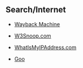 ## Search/Internet

- [Wayback Machine](https://archive.org/web)

- [W3Snoop.com](http://webboar.com.w3snoop.com/)

- [WhatIsMyIPAddress.com](http://whatismyipaddress.com/)

- [Goo](http://www.goo.ne.jp/)